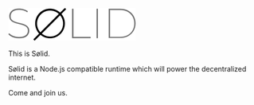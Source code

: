 ![Sølid](./profile/logo.svg)

This is Sølid.

Sølid is a Node.js compatible runtime which will power the decentralized internet.

Come and join us.

